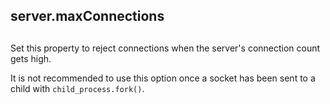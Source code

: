 ## server.maxConnections

## 

Set this property to reject connections when the server's connection count gets
high.

It is not recommended to use this option once a socket has been sent to a child
with `child_process.fork()`.